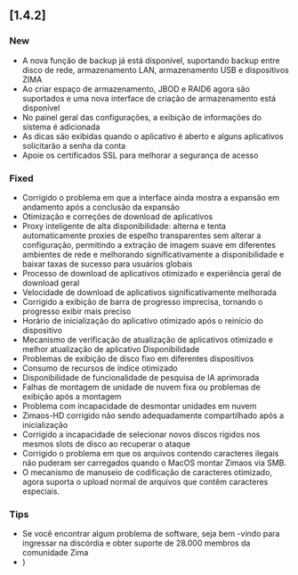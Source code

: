 ## [1.4.2]
### New
- A nova função de backup já está disponível, suportando backup entre disco de rede, armazenamento LAN, armazenamento USB e dispositivos ZIMA
- Ao criar espaço de armazenamento, JBOD e RAID6 agora são suportados e uma nova interface de criação de armazenamento está disponível
- No painel geral das configurações, a exibição de informações do sistema é adicionada
- As dicas são exibidas quando o aplicativo é aberto e alguns aplicativos solicitarão a senha da conta
- Apoie os certificados SSL para melhorar a segurança de acesso
### Fixed
- Corrigido o problema em que a interface ainda mostra a expansão em andamento após a conclusão da expansão
- Otimização e correções de download de aplicativos
- Proxy inteligente de alta disponibilidade: alterna e tenta automaticamente proxies de espelho transparentes sem alterar a configuração, permitindo a extração de imagem suave em diferentes ambientes de rede e melhorando significativamente a disponibilidade e baixar taxas de sucesso para usuários globais
- Processo de download de aplicativos otimizado e experiência geral de download geral
- Velocidade de download de aplicativos significativamente melhorada
- Corrigido a exibição de barra de progresso imprecisa, tornando o progresso exibir mais preciso
- Horário de inicialização do aplicativo otimizado após o reinício do dispositivo
- Mecanismo de verificação de atualização de aplicativos otimizado e melhor atualização de aplicativo Disponibilidade
- Problemas de exibição de disco fixo em diferentes dispositivos
- Consumo de recursos de índice otimizado
- Disponibilidade de funcionalidade de pesquisa de IA aprimorada
- Falhas de montagem de unidade de nuvem fixa ou problemas de exibição após a montagem
- Problema com incapacidade de desmontar unidades em nuvem
- Zimaos-HD corrigido não sendo adequadamente compartilhado após a inicialização
- Corrigido a incapacidade de selecionar novos discos rígidos nos mesmos slots de disco ao recuperar o ataque
- Corrigido o problema em que os arquivos contendo caracteres ilegais não puderam ser carregados quando o MacOS montar Zimaos via SMB.
- O mecanismo de manuseio de codificação de caracteres otimizado, agora suporta o upload normal de arquivos que contêm caracteres especiais.
### Tips
- Se você encontrar algum problema de software, seja bem -vindo para ingressar na discórdia e obter suporte de 28.000 membros da comunidade Zima
- )
